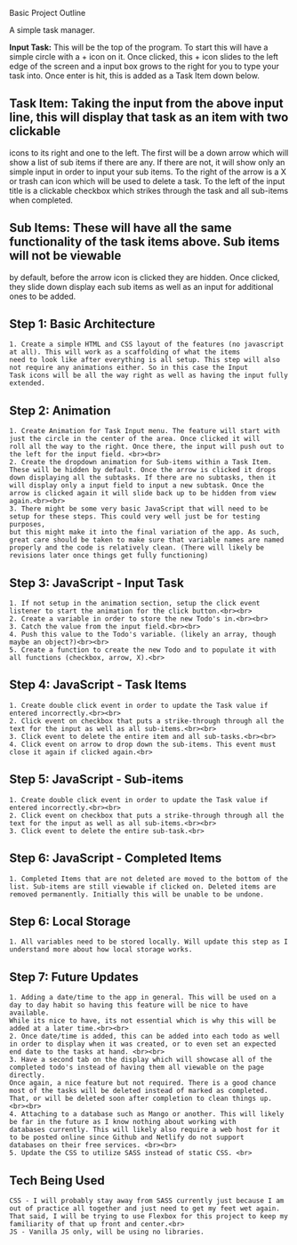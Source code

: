Basic Project Outline

A simple task manager.

<strong>Input Task:</strong> This will be the top of the program. To start this will have a simple circle with a + icon on it. 
Once clicked, this + icon slides to the left edge of the screen and a input box grows to the right for you to 
type your task into. Once enter is hit, this is added as a Task Item down below.

## <strong>Task Item:</strong> Taking the input from the above input line, this will display that task as an item with two clickable
icons to its right and one to the left. The first will be a down arrow which will show a list of sub items if there are any. If 
there are not, it will show only an simple input in order to input your sub items. To the right of the arrow is a X or trash can 
icon which will be used to delete a task. To the left of the input title is a clickable checkbox which strikes through the task
and all sub-items when completed.

## <strong>Sub Items:</strong> These will have all the same functionality of the task items above. Sub items will not be viewable 
by default, before the arrow icon is clicked they are hidden. Once clicked, they slide down display each sub items as well as an
input for additional ones to be added.


## <strong>Step 1: Basic Architecture</strong><br>
    1. Create a simple HTML and CSS layout of the features (no javascript at all). This will work as a scaffolding of what the items
    need to look like after everything is all setup. This step will also not require any animations either. So in this case the Input
    Task icons will be all the way right as well as having the input fully extended.

## <strong>Step 2: Animation</strong><br>
    1. Create Animation for Task Input menu. The feature will start with just the circle in the center of the area. Once clicked it will
    roll all the way to the right. Once there, the input will push out to the left for the input field. <br><br>
    2. Create the dropdown animation for Sub-items within a Task Item. These will be hidden by default. Once the arrow is clicked it drops
    down displaying all the subtasks. If there are no subtasks, then it will display only a input field to input a new subtask. Once the
    arrow is clicked again it will slide back up to be hidden from view again.<br><br>
    3. There might be some very basic JavaScript that will need to be setup for these steps. This could very well just be for testing purposes,
    but this might make it into the final variation of the app. As such, great care should be taken to make sure that variable names are named 
    properly and the code is relatively clean. (There will likely be revisions later once things get fully functioning)

## <strong>Step 3: JavaScript - Input Task</strong><br>
    1. If not setup in the animation section, setup the click event listener to start the animation for the click button.<br><br>
    2. Create a variable in order to store the new Todo's in.<br><br>
    3. Catch the value from the input field.<br><br>
    4. Push this value to the Todo's variable. (likely an array, though maybe an object?)<br><br>
    5. Create a function to create the new Todo and to populate it with all functions (checkbox, arrow, X).<br>

## <strong>Step 4: JavaScript - Task Items</strong><br>
    1. Create double click event in order to update the Task value if entered incorrectly.<br><br>
    2. Click event on checkbox that puts a strike-through through all the text for the input as well as all sub-items.<br><br>
    3. Click event to delete the entire item and all sub-tasks.<br><br>
    4. Click event on arrow to drop down the sub-items. This event must close it again if clicked again.<br>

## <strong>Step 5: JavaScript - Sub-items</strong><br>
    1. Create double click event in order to update the Task value if entered incorrectly.<br><br>
    2. Click event on checkbox that puts a strike-through through all the text for the input as well as all sub-items.<br><br>
    3. Click event to delete the entire sub-task.<br>

## <strong>Step 6: JavaScript - Completed Items</strong><br>
    1. Completed Items that are not deleted are moved to the bottom of the list. Sub-items are still viewable if clicked on. Deleted items are
    removed permanently. Initially this will be unable to be undone.

## <strong>Step 6: Local Storage</strong><br>
    1. All variables need to be stored locally. Will update this step as I understand more about how local storage works.

## <strong>Step 7: Future Updates</strong><br>
    1. Adding a date/time to the app in general. This will be used on a day to day habit so having this feature will be nice to have available.
    While its nice to have, its not essential which is why this will be added at a later time.<br><br>
    2. Once date/time is added, this can be added into each todo as well in order to display when it was created, or to even set an expected
    end date to the tasks at hand. <br><br>
    3. Have a second tab on the display which will showcase all of the completed todo's instead of having them all viewable on the page directly.
    Once again, a nice feature but not required. There is a good chance most of the tasks will be deleted instead of marked as completed.
    That, or will be deleted soon after completion to clean things up. <br><br>
    4. Attaching to a database such as Mango or another. This will likely be far in the future as I know nothing about working with
    databases currently. This will likely also require a web host for it to be posted online since Github and Netlify do not support
    databases on their free services. <br><br>
    5. Update the CSS to utilize SASS instead of static CSS. <br>


## Tech Being Used
    CSS - I will probably stay away from SASS currently just because I am out of practice all together and just need to get my feet wet again.
    That said, I will be trying to use Flexbox for this project to keep my familiarity of that up front and center.<br>
    JS - Vanilla JS only, will be using no libraries.